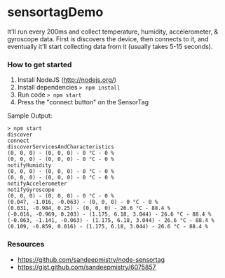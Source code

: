 # sensortagDemo

It'll run every 200ms and collect temperature, humidity, accelerometer, & gyroscope data. 
First is discovers the device, then connects to it, and eventually it'll start collecting data from it (usually takes 5-15 seconds).

### How to get started
1. Install NodeJS (http://nodejs.org/)
2. Install dependencies `> npm install` 
3. Run code `> npm start`
4. Press the "connect button" on the SensorTag

Sample Output:
```
> npm start
discover
connect
discoverServicesAndCharacteristics
(0, 0, 0) - (0, 0, 0) - 0 °C - 0 %
(0, 0, 0) - (0, 0, 0) - 0 °C - 0 %
notifyHumidity
(0, 0, 0) - (0, 0, 0) - 0 °C - 0 %
(0, 0, 0) - (0, 0, 0) - 0 °C - 0 %
notifyAccelerometer
notifyGyroscope
(0, 0, 0) - (0, 0, 0) - 0 °C - 0 %
(0.047, -1.016, -0.063) - (0, 0, 0) - 0 °C - 0 %
(0.031, -0.984, 0.25) - (0, 0, 0) - 26.6 °C - 88.4 %
(-0.016, -0.969, 0.203) - (1.175, 6.18, 3.044) - 26.6 °C - 88.4 %
(-0.063, -1.141, -0.063) - (1.175, 6.18, 3.044) - 26.6 °C - 88.4 %
(0.109, -0.859, 0.016) - (1.175, 6.18, 3.044) - 26.6 °C - 88.4 %
```

### Resources
- https://github.com/sandeepmistry/node-sensortag
- https://gist.github.com/sandeepmistry/6075857
